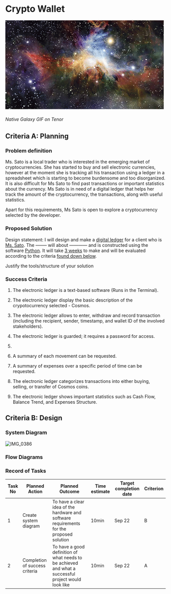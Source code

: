 # Crypto Wallet
![](galaxy.gif)  
###### Native Galaxy GIF on Tenor

## Criteria A: Planning

### Problem definition

Ms. Sato is a local trader who is interested in the emerging market of cryptocurrencies. She has started to buy and sell electronic currencies, however at the moment she is tracking all his transaction using a ledger in a spreadsheet which is starting to become burdensome and too disorganized. It is also difficult for Ms Sato to find past transactions or important statistics about the currency. Ms Sato is in need of a digital ledger that helps her track the amount of the cryptocurrency, the transactions, along with useful statistics. 

Apart for this requirements, Ms Sato is open to explore a cryptocurrency selected by the developer.

### Proposed Solution

Design statement:
I will design and make a <ins>digital ledger</ins> for a client who is <ins>Ms. Sato</ins>. The ——– will about ———— and is constructed using the software <ins>Python</ins>. It will take <ins>3 weeks</ins> to make and will be evaluated according to the criteria <ins>found down below</ins>.

Justify the tools/structure of your solution

### Success Criteria
1. The electronic ledger is a text-based software (Runs in the Terminal).
2. The electronic ledger display the basic description of the crypotocurrency selected - Cosmos.
3. The electronic ledger allows to enter, withdraw and record transaction (including the recipient, sender, timestamp, and wallet ID of the involved stakeholders).
4. The electronic ledger is guarded; it requires a password for access.
5. 



6. A summary of each movement can be requested. 
7. A summary of expenses over a specific period of time can be requested. 

5. The electronic ledger categorizes transactions into either buying, selling, or transfer of Cosmos coins.
6. The electronic ledger shows important statistics such as Cash Flow, Balance Trend, and Expenses Structure.


## Criteria B: Design

### System Diagram
![IMG_0386](https://user-images.githubusercontent.com/105724334/192507574-2205c252-8e71-430e-b16c-c90861c5df8b.jpg)

### Flow Diagrams

### Record of Tasks
| Task No | Planned Action                                                | Planned Outcome                                                                                                 | Time estimate | Target completion date | Criterion |
|---------|---------------------------------------------------------------|-----------------------------------------------------------------------------------------------------------------|---------------|------------------------|-----------|
| 1       | Create system diagram                                         | To have a clear idea of the hardware and software requirements for the proposed solution                        | 10min         | Sep 22                | B         |
| 2       | Completion of success criteria                                         | To have a good definition of what needs to be achieved and what a successful project would look like                        | 10min         | Sep 22               | A         |


